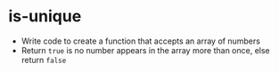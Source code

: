 # is-unique

* Write code to create a function that accepts an array of numbers
* Return `true` is no number appears in the array more than once, else return `false`
